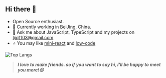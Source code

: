 ## Hi there 👋

- Open Source enthusiast.
- 🌱 Currently working in BeiJing, China.
- 💬 Ask me about JavaScript, TypeScript and my projects on [lijq1103@gmail.com](mailto:lijq1103@gmail.com)
- ⭐ You may like [mini-react](https://github.com/gaearon-byte/mini-react) and [low-code](https://github.com/gaearon-byte/low-code_drag)

![Top Langs](https://github-readme-stats.vercel.app/api/top-langs/?username=wmasfoe&layout=compact)

> ***I love to make friends. so if you want to say hi, I'll be happy to meet you more!😊***
